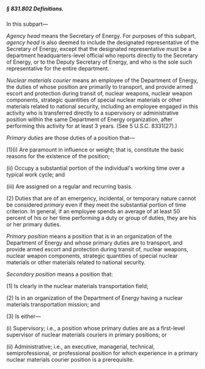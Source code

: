 ##### § 831.802 Definitions. #####

In this subpart—

*Agency head* means the Secretary of Energy. For purposes of this subpart, *agency head* is also deemed to include the designated representative of the Secretary of Energy, except that the designated representative must be a department headquarters-level official who reports directly to the Secretary of Energy, or to the Deputy Secretary of Energy, and who is the sole such representative for the entire department.

*Nuclear materials courier* means an employee of the Department of Energy, the duties of whose position are primarily to transport, and provide armed escort and protection during transit of, nuclear weapons, nuclear weapon components, strategic quantities of special nuclear materials or other materials related to national security, including an employee engaged in this activity who is transferred directly to a supervisory or administrative position within the same Department of Energy organization, after performing this activity for at least 3 years. (See 5 U.S.C. 8331(27).)

*Primary duties* are those duties of a position that—

(1)(i) Are paramount in influence or weight; that is, constitute the basic reasons for the existence of the position;

(ii) Occupy a substantial portion of the individual's working time over a typical work cycle; and

(iii) Are assigned on a regular and recurring basis.

(2) Duties that are of an emergency, incidental, or temporary nature cannot be considered *primary* even if they meet the substantial portion of time criterion. In general, if an employee spends an average of at least 50 percent of his or her time performing a duty or group of duties, they are his or her primary duties.

*Primary position* means a position that is in an organization of the Department of Energy and whose primary duties are to transport, and provide armed escort and protection during transit of, nuclear weapons, nuclear weapon components, strategic quantities of special nuclear materials or other materials related to national security.

*Secondary position* means a position that:

(1) Is clearly in the nuclear materials transportation field;

(2) Is in an organization of the Department of Energy having a nuclear materials transportation mission; and

(3) Is either—

(i) Supervisory; i.e., a position whose primary duties are as a first-level supervisor of nuclear materials couriers in primary positions; or

(ii) Administrative; i.e., an executive, managerial, technical, semiprofessional, or professional position for which experience in a primary nuclear materials courier position is a prerequisite.